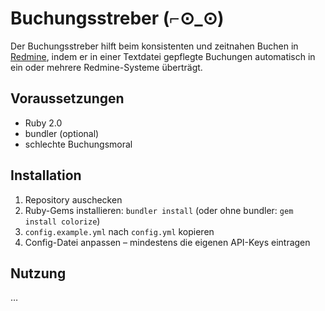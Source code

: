 Buchungsstreber (⌐⊙_⊙)
======================

Der Buchungsstreber hilft beim konsistenten und zeitnahen Buchen in [Redmine](10), indem er 
in einer Textdatei gepflegte Buchungen automatisch in ein oder mehrere Redmine-Systeme überträgt.

  [10]: https://www.redmine.org
  
Voraussetzungen
---------------

- Ruby 2.0
- bundler (optional)
- schlechte Buchungsmoral
  
Installation
------------

1. Repository auschecken
2. Ruby-Gems installieren: `bundler install`
   (oder ohne bundler: `gem install colorize`)
3. `config.example.yml` nach `config.yml` kopieren
4. Config-Datei anpassen – mindestens die eigenen API-Keys eintragen

Nutzung
-------

…